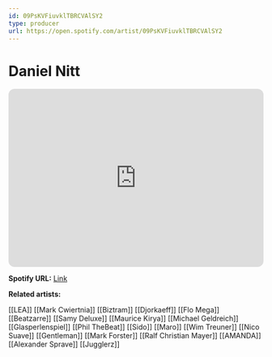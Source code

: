 ```yaml
---
id: 09PsKVFiuvklTBRCVAlSY2
type: producer
url: https://open.spotify.com/artist/09PsKVFiuvklTBRCVAlSY2
---
```

# Daniel Nitt

<iframe style="border-radius:12px" src="https://open.spotify.com/embed/artist/09PsKVFiuvklTBRCVAlSY2" width="100%" height="352" frameBorder="0" allowfullscreen="" allow="autoplay; clipboard-write; encrypted-media; fullscreen; picture-in-picture" loading="lazy"></iframe>

**Spotify URL:** [Link](https://open.spotify.com/artist/09PsKVFiuvklTBRCVAlSY2)

**Related artists:**

[[LEA]]
[[Mark Cwiertnia]]
[[Biztram]]
[[Djorkaeff]]
[[Flo Mega]]
[[Beatzarre]]
[[Samy Deluxe]]
[[Maurice Kirya]]
[[Michael Geldreich]]
[[Glasperlenspiel]]
[[Phil TheBeat]]
[[Sido]]
[[Maro]]
[[Wim Treuner]]
[[Nico Suave]]
[[Gentleman]]
[[Mark Forster]]
[[Ralf Christian Mayer]]
[[AMANDA]]
[[Alexander Sprave]]
[[Jugglerz]]
